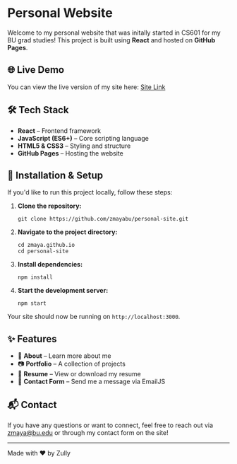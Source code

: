 # Personal Website

Welcome to my personal website that was initally started in CS601 for my BU grad studies! This project is built using **React** and hosted on **GitHub Pages**.

## 🌐 Live Demo
You can view the live version of my site here: [Site Link](https://zmayabu.github.io/)

## 🛠️ Tech Stack
- **React** – Frontend framework
- **JavaScript (ES6+)** – Core scripting language
- **HTML5 & CSS3** – Styling and structure
- **GitHub Pages** – Hosting the website

## 🚀 Installation & Setup
If you'd like to run this project locally, follow these steps:

1. **Clone the repository:**
   ```
   git clone https://github.com/zmayabu/personal-site.git
   ```

2. **Navigate to the project directory:**
   ```
   cd zmaya.github.io
   cd personal-site
   ```

3. **Install dependencies:**
   ```
   npm install
   ```

4. **Start the development server:**
   ```
   npm start
   ```

Your site should now be running on `http://localhost:3000`.

## ✨ Features
- 📄 **About** – Learn more about me
- 📷 **Portfolio** – A collection of projects
- 📄 **Resume** – View or download my resume
- 📩 **Contact Form** – Send me a message via EmailJS

## 📬 Contact
If you have any questions or want to connect, feel free to reach out via zmaya@bu.edu or through my contact form on the site!

---
Made with ❤️ by Zully
